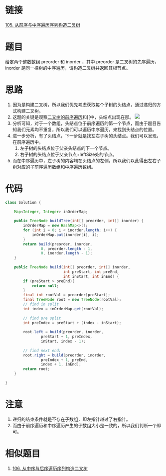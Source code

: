 # 链接

[105. 从前序与中序遍历序列构造二叉树](https://leetcode.cn/problems/construct-binary-tree-from-preorder-and-inorder-traversal/)

# 题目

给定两个整数数组 preorder 和 inorder ，其中 preorder 是二叉树的先序遍历， inorder 是同一棵树的中序遍历，请构造二叉树并返回其根节点。

# 思路
1. 因为是构建二叉树，所以我们优先考虑获取每个子树的头结点，通过递归的方式构建二叉树。
2. 这题的关键是观察[二叉树的前序遍历](二叉树的前序遍历.md)和[[中，头结点出现在那。
![](Pasted%20image%2020230309200518.png)
3. 分析可知，对于一个数组，头结点位于前序遍历的第一个节点，而由于题目告知我们元素均不重复，所以我们可以遍历中序遍历，来找到头结点的位置。
4. 进一步分析，有了头结点，下一步就是找左右子树的头结点。我们可以发现，在前序遍历中，
	1. 左子树的头结点位于父亲头结点的下一个节点。
	2. 右子树的头结点位于父亲节点+leftSize处的节点。
3. 而在中序遍历中，左子树的内容均在头结点的左侧，所以我们以此得出左右子树对应的子前序遍历数组和中序遍历数组。

# 代码

```java
class Solution {  
  
    Map<Integer, Integer> inOrderMap;  
  
    public TreeNode buildTree(int[] preorder, int[] inorder) {  
        inOrderMap = new HashMap<>();  
        for (int i = 0; i < inorder.length; i++) {  
            inOrderMap.put(inorder[i], i);  
        }  
        return build(preorder, inorder,  
                0, preorder.length - 1,  
                0, inorder.length - 1);  
    }  
  
    public TreeNode build(int[] preorder, int[] inorder,  
                          int preStart, int preEnd,  
                          int inStart, int inEnd) {  
        if (preStart > preEnd){  
            return null;  
        }  
        final int rootVal = preorder[preStart];  
        final TreeNode root = new TreeNode(rootVal);  
        // find in split  
        int index = inOrderMap.get(rootVal);  
  
        // find pre split  
        int preIndex = preStart + (index - inStart);  
  
        root.left = build(preorder, inorder,  
                preStart + 1, preIndex,  
                inStart, index - 1);  
  
        // find next end;  
        root.right = build(preorder, inorder,  
                preIndex + 1, preEnd,  
                index + 1, inEnd);  
        return root;  
    }  
  
}
```

# 注意
1. 递归的结束条件就是不存在子数组，即左指针越过了右指针。
2. 而由于前序遍历和中序遍历产生的子数组大小是一致的，所以我们判断一个即可。

# 相似题目
1. [106. 从中序与后序遍历序列构造二叉树](106.%20从中序与后序遍历序列构造二叉树.md)